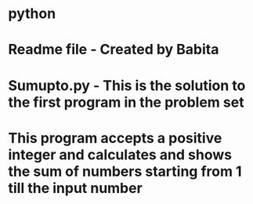 # python
# Readme file - Created by Babita
# 
# Sumupto.py - This is the solution to the first program in the problem set
# This program accepts a positive integer and calculates and shows the sum of numbers starting from 1 till the input number
#
